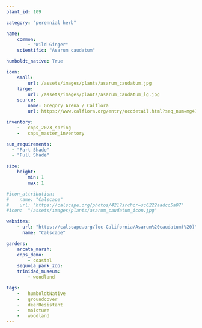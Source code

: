 ```yaml
---
plant_id: 109 

category: "perennial herb"

name: 
    common: 
        - "Wild Ginger"  
    scientific: "Asarum caudatum" 

humboldt_native: True

icon: 
    small: 
        url: /assets/images/plants/asarum_caudatum.jpg 
    large: 
        url: /assets/images/plants/asarum_caudatum_lg.jpg 
    source: 
        name: Gregory Arena / Calflora
        url: https://www.calflora.org/entry/occdetail.html?seq_num=mg41504 

inventory: 
    -   cnps_2023_spring
    -   cnps_master_inventory

sun_requirements:
  - "Part Shade"
  - "Full Shade"

size:
    height: 
        min: 1
        max: 1

#icon_attribution: 
#    name: "Calscape"
#    url: "https://calscape.org/photos/421?srchcr=sc6222aadcc5a07" 
#icon:  "/assets/images/plants/asarum_caudatum_icon.jpg"

websites:
    - url: "https://calscape.org/loc-California/Asarum%20caudatum(%20)"
      name: "Calscape"

gardens:
    arcata_marsh:
    cnps_demo:
        - coastal
    sequoia_park_zoo:
    trinidad_museum:
        - woodland

tags:  
    -   humboldtNative
    -   groundcover
    -   deerResistant
    -   moisture
    -   woodland
---
```

